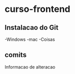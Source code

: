 # curso-frontend

## Instalacao do Git

-Windows
-mac
-Coisas



## comits

Informacao de alteracao 
